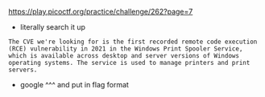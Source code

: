 https://play.picoctf.org/practice/challenge/262?page=7

- literally search it up
```
The CVE we're looking for is the first recorded remote code execution (RCE) vulnerability in 2021 in the Windows Print Spooler Service, which is available across desktop and server versions of Windows operating systems. The service is used to manage printers and print servers.
```
- google ^^^ and put in flag format